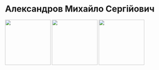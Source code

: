 # Александров Михайло Сергійович

<img src="https://user-images.githubusercontent.com/113709757/212487627-02ff45bb-e112-4f80-acad-00eee7053f4b.svg" width="150"/>  
<img src="https://user-images.githubusercontent.com/113709757/212487696-fa6d3f08-29ea-433a-b2e2-0cca68d0dfb3.svg" width="150"/>
<img src="https://user-images.githubusercontent.com/113709757/218850688-410770f1-608a-4d96-a639-bc37629bca23.svg" width="150"/>
